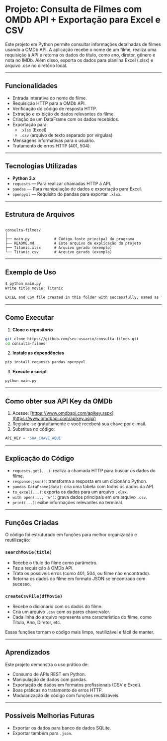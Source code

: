 
# Projeto: Consulta de Filmes com OMDb API + Exportação para Excel e CSV

Este projeto em Python permite consultar informações detalhadas de filmes usando a OMDb API. A aplicação recebe o nome de um filme, realiza uma requisição à API e retorna os dados do título, como ano, diretor, gênero e nota no IMDb. Além disso, exporta os dados para planilha Excel (.xlsx) e arquivo .csv no diretório local.

---

## Funcionalidades

- Entrada interativa do nome do filme.
- Requisição HTTP para a OMDb API.
- Verificação do código de resposta HTTP.
- Extração e exibição de dados relevantes do filme.
- Criação de um DataFrame com os dados recebidos.
- Exportação para:
  - `.xlsx` (Excel)
  - `.csv` (arquivo de texto separado por vírgulas)
- Mensagens informativas para o usuário.
- Tratamento de erros HTTP (401, 504).

---

## Tecnologias Utilizadas

- **Python 3.x**
- `requests` — Para realizar chamadas HTTP à API.
- `pandas` — Para manipulação de dados e exportação para Excel.
- `openpyxl` — Requisito do pandas para exportar `.xlsx`.

---

## Estrutura de Arquivos

```

consulta-filmes/
│
├── main.py           # Código-fonte principal do programa
├── README.md         # Este arquivo de explicação do projeto
├── Titanic.xlsx      # Arquivo gerado (exemplo)
└── Titanic.csv       # Arquivo gerado (exemplo)

````

---

## Exemplo de Uso

```bash
$ python main.py
Write title movie: Titanic

EXCEL and CSV file created in this folder with successfully, named as Titanic.xlsx/csv
````

---

## Como Executar

1. **Clone o repositório**

```bash
git clone https://github.com/seu-usuario/consulta-filmes.git
cd consulta-filmes
```

2. **Instale as dependências**

```bash
pip install requests pandas openpyxl
```

3. **Execute o script**

```bash
python main.py
```

---

## Como obter sua API Key da OMDb

1. Acesse: [https://www.omdbapi.com/apikey.aspx](https://www.omdbapi.com/apikey.aspx)
2. Registre-se gratuitamente e você receberá sua chave por e-mail.
3. Substitua no código:

```python
API_KEY = 'SUA_CHAVE_AQUI'
```

---

## Explicação do Código

* `requests.get(...)`: realiza a chamada HTTP para buscar os dados do filme.
* `response.json()`: transforma a resposta em um dicionário Python.
* `pandas.DataFrame(data)`: cria uma tabela com todos os dados da API.
* `to_excel(...)`: exporta os dados para um arquivo `.xlsx`.
* `with open(..., 'w')`: grava dados principais em um arquivo `.csv`.
* `print(...)`: exibe informações relevantes no terminal.

---

## Funções Criadas

O código foi estruturado em funções para melhor organização e reutilização:

### `searchMovie(title)`

* Recebe o título do filme como parâmetro.
* Faz a requisição à OMDb API.
* Trata os possíveis erros (como 401, 504, ou filme não encontrado).
* Retorna os dados do filme em formato JSON se encontrado com sucesso.

### `createCsvFile(dfMovie)`

* Recebe o dicionário com os dados do filme.
* Cria um arquivo `.csv` com os pares chave\:valor.
* Cada linha do arquivo representa uma característica do filme, como Título, Ano, Diretor, etc.

Essas funções tornam o código mais limpo, reutilizável e fácil de manter.

---

## Aprendizados

Este projeto demonstra o uso prático de:

* Consumo de APIs REST em Python.
* Manipulação de dados com pandas.
* Exportação de dados em formatos profissionais (CSV e Excel).
* Boas práticas no tratamento de erros HTTP.
* Modularização de código com funções reutilizáveis.

---

## Possíveis Melhorias Futuras

* Exportar os dados para banco de dados SQLite.
* Exportar também para `.json`.

